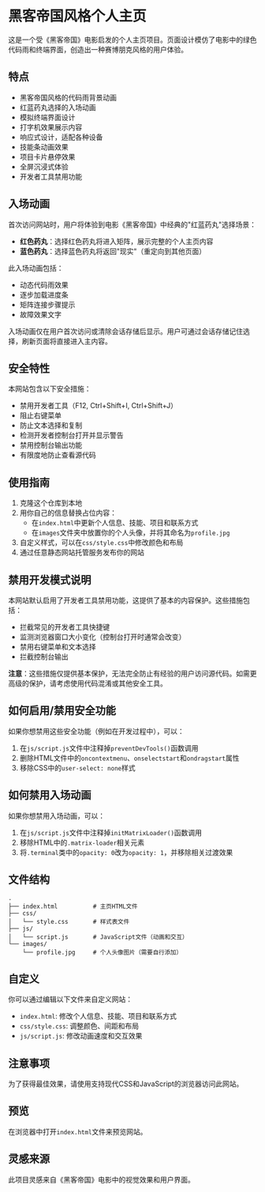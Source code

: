 # 黑客帝国风格个人主页

这是一个受《黑客帝国》电影启发的个人主页项目。页面设计模仿了电影中的绿色代码雨和终端界面，创造出一种赛博朋克风格的用户体验。

## 特点

- 黑客帝国风格的代码雨背景动画
- 红蓝药丸选择的入场动画
- 模拟终端界面设计
- 打字机效果展示内容
- 响应式设计，适配各种设备
- 技能条动画效果
- 项目卡片悬停效果
- 全屏沉浸式体验
- 开发者工具禁用功能

## 入场动画

首次访问网站时，用户将体验到电影《黑客帝国》中经典的"红蓝药丸"选择场景：

- **红色药丸**：选择红色药丸将进入矩阵，展示完整的个人主页内容
- **蓝色药丸**：选择蓝色药丸将返回"现实"（重定向到其他页面）

此入场动画包括：
- 动态代码雨效果
- 逐步加载进度条
- 矩阵连接步骤提示
- 故障效果文字

入场动画仅在用户首次访问或清除会话存储后显示。用户可通过会话存储记住选择，刷新页面将直接进入主内容。

## 安全特性

本网站包含以下安全措施：

- 禁用开发者工具（F12, Ctrl+Shift+I, Ctrl+Shift+J）
- 阻止右键菜单
- 防止文本选择和复制
- 检测开发者控制台打开并显示警告
- 禁用控制台输出功能
- 有限度地防止查看源代码

## 使用指南

1. 克隆这个仓库到本地
2. 用你自己的信息替换占位内容：
   - 在`index.html`中更新个人信息、技能、项目和联系方式
   - 在`images`文件夹中放置你的个人头像，并将其命名为`profile.jpg`
3. 自定义样式，可以在`css/style.css`中修改颜色和布局
4. 通过任意静态网站托管服务发布你的网站

## 禁用开发模式说明

本网站默认启用了开发者工具禁用功能，这提供了基本的内容保护。这些措施包括：

- 拦截常见的开发者工具快捷键
- 监测浏览器窗口大小变化（控制台打开时通常会改变）
- 禁用右键菜单和文本选择
- 拦截控制台输出

**注意**：这些措施仅提供基本保护，无法完全防止有经验的用户访问源代码。如需更高级的保护，请考虑使用代码混淆或其他安全工具。

## 如何启用/禁用安全功能

如果你想禁用这些安全功能（例如在开发过程中），可以：

1. 在`js/script.js`文件中注释掉`preventDevTools()`函数调用
2. 删除HTML文件中的`oncontextmenu`、`onselectstart`和`ondragstart`属性
3. 移除CSS中的`user-select: none`样式

## 如何禁用入场动画

如果你想禁用入场动画，可以：

1. 在`js/script.js`文件中注释掉`initMatrixLoader()`函数调用
2. 移除HTML中的`.matrix-loader`相关元素
3. 将`.terminal`类中的`opacity: 0`改为`opacity: 1`，并移除相关过渡效果

## 文件结构

```
.
├── index.html          # 主页HTML文件
├── css/
│   └── style.css       # 样式表文件
├── js/
│   └── script.js       # JavaScript文件（动画和交互）
└── images/
    └── profile.jpg     # 个人头像图片（需要自行添加）
```

## 自定义

你可以通过编辑以下文件来自定义网站：

- `index.html`: 修改个人信息、技能、项目和联系方式
- `css/style.css`: 调整颜色、间距和布局
- `js/script.js`: 修改动画速度和交互效果

## 注意事项

为了获得最佳效果，请使用支持现代CSS和JavaScript的浏览器访问此网站。

## 预览

在浏览器中打开`index.html`文件来预览网站。

## 灵感来源

此项目灵感来自《黑客帝国》电影中的视觉效果和用户界面。 